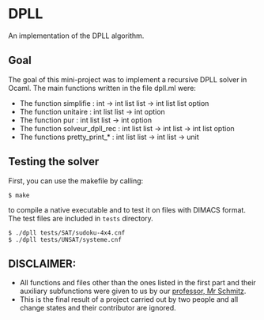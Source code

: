 # DPLL
An implementation of the DPLL algorithm.

## Goal
The goal of this mini-project was to implement a recursive DPLL solver in Ocaml.
The main functions written in the file dpll.ml were:

 - The function simplifie : int -> int list list -> int list list option
 - The function unitaire : int list list -> int option
 - The function pur : int list list -> int option
 - The function solveur_dpll_rec : int list list -> int list -> int list option
 - The functions pretty_print_* : int list list -> int list -> unit

## Testing the solver

 First, you can use the makefile by calling:

  ``$ make``

to compile a native executable and to test it on files with DIMACS format. </br>
The test files are included in ```tests``` directory.

  ```$ ./dpll tests/SAT/sudoku-4x4.cnf``` </br>
  ```$ ./dpll tests/UNSAT/systeme.cnf```

## DISCLAIMER:
- All functions and files other than the ones listed in the first part and
their auxiliary subfunctions were given to us by our [professor, Mr Schmitz](https://www.irif.fr/en/users/schmitz/index). </br>
- This is the final result of a project carried out by two people and all change states and their contributor are ignored.
